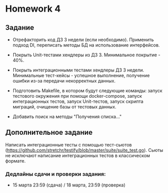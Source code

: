 # Homework 4


## Задание

* Отрефакторить код ДЗ 3 недели (если необходимо). Применить подход DI, переписать методы БД на использование интерфейсов.

* Покрыть Unit-тестами хендлеры из ДЗ 3. Минимальное покрытие - 40%.

* Покрыть интеграционными тестами хендлеры ДЗ 3 недели. Минимальные тест-кейсы - успешное выполнение, получение ошибки из-за передачи некорректных данных.

* Подготовить Makefile, в котором будут следующие команды: запуск тестового окружения при помощи docker-compose, запуск интеграционных тестов, запуск Unit-тестов, запуск скрипта миграций, очищение базы от тестовых данных.

* Добавить поиск на методы "Получения списка..."

## Дополнительное задание

Написать интеграционные тесты с помощью тест-сьютов (https://github.com/stretchr/testify/blob/master/suite/suite_test.go). Сьюты не исключают написание интеграционных тестов в классическом формате.

### Дедлайны сдачи и проверки задания: 
- 15 марта 23:59 (сдача) / 18 марта, 23:59 (проверка)
